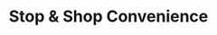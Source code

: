 ---
title: "Stop & Shop Convenience"
url: /pittsburgh/stop-and-shop-convenience/
shop: convenience
---